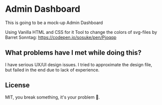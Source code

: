 # Admin Dashboard

This is going to be a mock-up Admin Dashboard

Using Vanilla HTML and CSS for it
Tool to change the colors of svg-files by Barret Sonntag:
https://codepen.io/sosuke/pen/Pjoqqp
## What problems have I met while doing this?
I have serious UX/UI design issues. I tried to approximate the design file, but failed in the end due to lack of experience.


## License

MIT, you break something, it's your problem 🤡.
